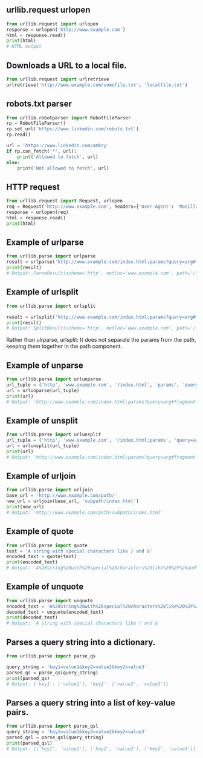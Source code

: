 ## urllib.request urlopen
```py
from urllib.request import urlopen
response = urlopen('http://www.example.com')
html = response.read()
print(html)
# HTML output
```
## Downloads a URL to a local file.
```py
from urllib.request import urlretrieve
urlretrieve('http://www.example.com/somefile.txt', 'localfile.txt')
```

## robots.txt parser
```py
from urllib.robotparser import RobotFileParser
rp = RobotFileParser()
rp.set_url('https://www.linkedin.com/robots.txt')
rp.read()

url = 'https://www.linkedin.com/ambry'
if rp.can_fetch('*', url):
    print('Allowed to fetch', url)
else:
    print('Not allowed to fetch', url)
```


## HTTP request
```py
from urllib.request import Request, urlopen
req = Request('http://www.example.com', headers={'User-Agent': 'Mozilla/5.0'})
response = urlopen(req)
html = response.read()
print(html)
```


## Example of urlparse
```py
from urllib.parse import urlparse
result = urlparse('http://www.example.com/index.html;params?query=arg#fragment')
print(result)
# Output: ParseResult(scheme='http', netloc='www.example.com', path='/index.html', params='params', query='query=arg', fragment='fragment')
```

## Example of urlsplit
```py
from urllib.parse import urlsplit

result = urlsplit('http://www.example.com/index.html;params?query=arg#fragment')
print(result)
# Output: SplitResult(scheme='http', netloc='www.example.com', path='/index.html;params', query='query=arg', fragment='fragment')
```
Rather than ulrparse, urlsplit: It does not separate the params from the path, keeping them together in the path component.

## Example of unparse
```py
from urllib.parse import urlunparse
url_tuple = ('http', 'www.example.com', '/index.html', 'params', 'query=arg', 'fragment')
url = urlunparse(url_tuple)
print(url)
# Output: 'http://www.example.com/index.html;params?query=arg#fragment'
```

## Example of unsplit
```py
from urllib.parse import urlunsplit
url_tuple = ('http', 'www.example.com', '/index.html;params', 'query=arg', 'fragment')
url = urlunsplit(url_tuple)
print(url)
# Output: 'http://www.example.com/index.html;params?query=arg#fragment'
```

## Example of urljoin
```py
from urllib.parse import urljoin
base_url = 'http://www.example.com/path/'
new_url = urljoin(base_url, 'subpath/index.html')
print(new_url)
# Output: 'http://www.example.com/path/subpath/index.html'
```

## Example of quote
```py
from urllib.parse import quote
text = 'A string with special characters like / and &'
encoded_text = quote(text)
print(encoded_text)
# Output: 'A%20string%20with%20special%20characters%20like%20%2F%20and%20%26'
```

## Example of unquote
```py
from urllib.parse import unquote
encoded_text = 'A%20string%20with%20special%20characters%20like%20%2F%20and%20%26'
decoded_text = unquote(encoded_text)
print(decoded_text)
# Output: 'A string with special characters like / and &'
```

## Parses a query string into a dictionary.
```py
from urllib.parse import parse_qs

query_string = 'key1=value1&key2=value2&key2=value3'
parsed_qs = parse_qs(query_string)
print(parsed_qs)
# Output: {'key1': ['value1'], 'key2': ['value2', 'value3']}
```

## Parses a query string into a list of key-value pairs.
```py
from urllib.parse import parse_qsl
query_string = 'key1=value1&key2=value2&key2=value3'
parsed_qsl = parse_qsl(query_string)
print(parsed_qsl)
# Output: [('key1', 'value1'), ('key2', 'value2'), ('key2', 'value3')]
```